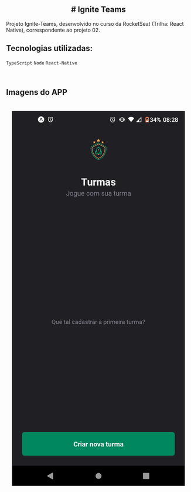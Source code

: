 <h2 align="center">
# Ignite Teams
</h2>

Projeto Ignite-Teams, desenvolvido no curso da RocketSeat (Trilha: React Native), correspondente ao projeto 02.

## Tecnologias utilizadas:

`TypeScript` `Node`  `React-Native`

<br>

## Imagens do APP
<h1 align="center">
    <img alt="IgniteTeams" title="#IgniteTeams" src="https://github.com/carloscazelattojr/ignite-teams-rn/blob/main/assets/t1.png"  /><br>
</h1>
<br>
 
